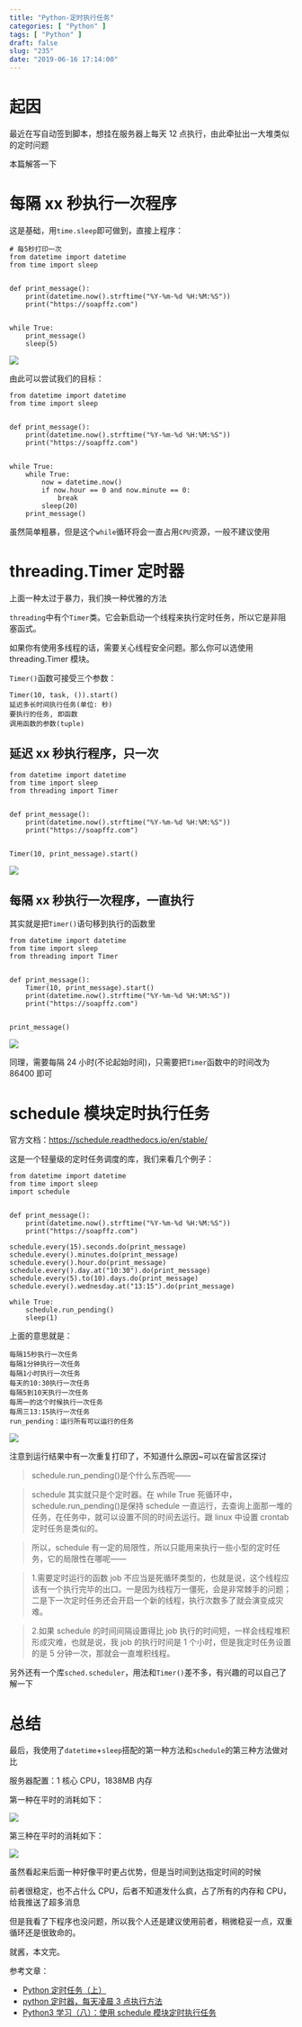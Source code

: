```yaml
---
title: "Python-定时执行任务"
categories: [ "Python" ]
tags: [ "Python" ]
draft: false
slug: "235"
date: "2019-06-16 17:14:00"
---
```


# 起因

最近在写自动签到脚本，想挂在服务器上每天 12 点执行，由此牵扯出一大堆类似的定时问题

本篇解答一下

# 每隔 xx 秒执行一次程序

这是基础，用`time.sleep`即可做到，直接上程序：

```
# 每5秒打印一次
from datetime import datetime
from time import sleep


def print_message():
    print(datetime.now().strftime("%Y-%m-%d %H:%M:%S"))
    print("https://soapffz.com")


while True:
    print_message()
    sleep(5)
```

![][1]

由此可以尝试我们的目标：

```
from datetime import datetime
from time import sleep


def print_message():
    print(datetime.now().strftime("%Y-%m-%d %H:%M:%S"))
    print("https://soapffz.com")


while True:
    while True:
        now = datetime.now()
        if now.hour == 0 and now.minute == 0:
            break
        sleep(20)
    print_message()
```

虽然简单粗暴，但是这个`while`循环将会一直占用`CPU`资源，一般不建议使用

# threading.Timer 定时器

上面一种太过于暴力，我们换一种优雅的方法

`threading`中有个`Timer`类。它会新启动一个线程来执行定时任务，所以它是非阻塞函式。

如果你有使用多线程的话，需要关心线程安全问题。那么你可以选使用 threading.Timer 模块。

`Timer()`函数可接受三个参数：

```
Timer(10, task, ()).start()
延迟多长时间执行任务(单位: 秒)
要执行的任务, 即函数
调用函数的参数(tuple)
```

## 延迟 xx 秒执行程序，只一次

```
from datetime import datetime
from time import sleep
from threading import Timer


def print_message():
    print(datetime.now().strftime("%Y-%m-%d %H:%M:%S"))
    print("https://soapffz.com")


Timer(10, print_message).start()
```

![][2]

## 每隔 xx 秒执行一次程序，一直执行

其实就是把`Timer()`语句移到执行的函数里

```
from datetime import datetime
from time import sleep
from threading import Timer


def print_message():
    Timer(10, print_message).start()
    print(datetime.now().strftime("%Y-%m-%d %H:%M:%S"))
    print("https://soapffz.com")


print_message()
```

![][3]

同理，需要每隔 24 小时(不论起始时间)，只需要把`Timer`函数中的时间改为 86400 即可

# schedule 模块定时执行任务

官方文档：https://schedule.readthedocs.io/en/stable/

这是一个轻量级的定时任务调度的库，我们来看几个例子：

```
from datetime import datetime
from time import sleep
import schedule


def print_message():
    print(datetime.now().strftime("%Y-%m-%d %H:%M:%S"))
    print("https://soapffz.com")

schedule.every(15).seconds.do(print_message)
schedule.every().minutes.do(print_message)
schedule.every().hour.do(print_message)
schedule.every().day.at("10:30").do(print_message)
schedule.every(5).to(10).days.do(print_message)
schedule.every().wednesday.at("13:15").do(print_message)

while True:
    schedule.run_pending()
    sleep(1)
```

上面的意思就是：

```
每隔15秒执行一次任务
每隔1分钟执行一次任务
每隔1小时执行一次任务
每天的10:30执行一次任务
每隔5到10天执行一次任务
每周一的这个时候执行一次任务
每周三13:15执行一次任务
run_pending：运行所有可以运行的任务
```

![][4]

注意到运行结果中有一次重复打印了，不知道什么原因~可以在留言区探讨

> schedule.run_pending()是个什么东西呢——

> schedule 其实就只是个定时器。在 while True 死循环中，schedule.run_pending()是保持 schedule 一直运行，去查询上面那一堆的任务，在任务中，就可以设置不同的时间去运行。跟 linux 中设置 crontab 定时任务是类似的。

> 所以，schedule 有一定的局限性，所以只能用来执行一些小型的定时任务，它的局限性在哪呢——

> 1.需要定时运行的函数 job 不应当是死循环类型的，也就是说，这个线程应该有一个执行完毕的出口。一是因为线程万一僵死，会是非常棘手的问题；二是下一次定时任务还会开启一个新的线程，执行次数多了就会演变成灾难。

> 2.如果 schedule 的时间间隔设置得比 job 执行的时间短，一样会线程堆积形成灾难，也就是说，我 job 的执行时间是 1 个小时，但是我定时任务设置的是 5 分钟一次，那就会一直堆积线程。

另外还有一个库`sched.scheduler`，用法和`Timer()`差不多，有兴趣的可以自己了解一下

# 总结

最后，我使用了`datetime`+`sleep`搭配的第一种方法和`schedule`的第三种方法做对比

服务器配置：1 核心 CPU，1838MB 内存

第一种在平时的消耗如下：

![][5]

第三种在平时的消耗如下：

![][6]

虽然看起来后面一种好像平时更占优势，但是当时间到达指定时间的时候

前者很稳定，也不占什么 CPU，后者不知道发什么疯，占了所有的内存和 CPU，给我推送了超多消息

但是我看了下程序也没问题，所以我个人还是建议使用前者，稍微稳妥一点，双重循环还是很致命的。

就酱，本文完。

参考文章：

- [Python 定时任务（上）][7]
- [python 定时器，每天凌晨 3 点执行方法][8]
- [Python3 学习（八）：使用 schedule 模块定时执行任务][9]

[1]: https://img.soapffz.com/archives_img/2019/06/16/archives_20190616_172107.png
[2]: https://img.soapffz.com/archives_img/2019/06/16/archives_20190616_180713.png
[3]: https://img.soapffz.com/archives_img/2019/06/16/archives_20190616_181000.png
[4]: https://img.soapffz.com/archives_img/2019/06/16/archives_20190616_190029.png
[5]: https://img.soapffz.com/archives_img/2019/06/16/archives_20190616_195041.png
[6]: https://img.soapffz.com/archives_img/2019/06/16/archives_20190616_195525.png
[7]: https://www.jianshu.com/p/d04bd534b219
[8]: https://blog.csdn.net/u011311291/article/details/80016859
[9]: https://blog.csdn.net/liao392781/article/details/80521194
